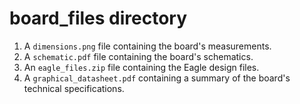 board_files directory
====================

1. A `dimensions.png` file containing the board's measurements.
2. A `schematic.pdf` file containing the board's schematics.
3. An `eagle_files.zip` file containing the Eagle design files.
4. A `graphical_datasheet.pdf` containing a summary of the board's technical specifications.
